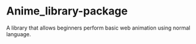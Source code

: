 # Anime_library-package
A library that allows beginners perform basic web animation using normal language.
